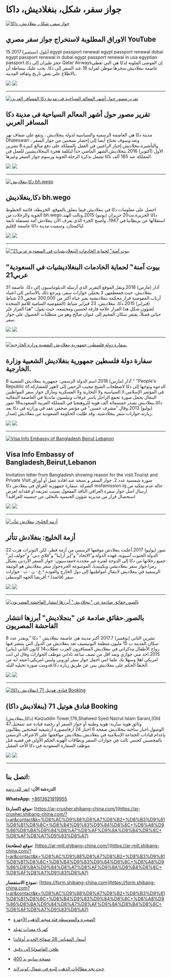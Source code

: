 # جواز سفر، شكل، بنغلاديش، داكا

<a href="https://swt.shibang-china.com/?l=ar&img&k=%D8%AC%D9%88%D8%A7%D8%B2+%D8%B3%D9%81%D8%B1%D8%8C+%D8%B4%D9%83%D9%84%D8%8C+%D8%A8%D9%86%D8%BA%D9%84%D8%A7%D8%AF%D9%8A%D8%B4%D8%8C+%D8%AF%D8%A7%D9%83%D8%A7" target="_blank">![جواز سفر، شكل، بنغلاديش، داكا](http://static.shibang-china.com/all-800x300/1372.jpg)</a>

## الاوراق المطلوبة لاستخراج جواز سفر مصري YouTube
15 أيلول (سبتمبر) 2017.egypt passport renewal egypt passport renewal dubai egypt passport renewal in dubai egypt passport renewal in usa egyptian passport.حجز طيران إلى دكا Qatar Airwaysإن الفوضى الملونة لدكا هي التي تعطي عاصمة بنغلاديش سحرها.موطن لقرابة 18.عند السفر إلى دكا، يجب عليك ببساطة أن بالاطلاع على بعض تاريخ وثقافة المدينة.


<a href="https://whatsapp.shibangsoft.com/WhatsApp.php" target="_blank" title="WhatsApp">![](http://static.shibang-china.com/icon/whatsapp.png)</a> <a href="https://swt.shibang-china.com/?l=ar&icon&k=%D8%AC%D9%88%D8%A7%D8%B2+%D8%B3%D9%81%D8%B1%D8%8C+%D8%B4%D9%83%D9%84%D8%8C+%D8%A8%D9%86%D8%BA%D9%84%D8%A7%D8%AF%D9%8A%D8%B4%D8%8C+%D8%AF%D8%A7%D9%83%D8%A7" target="_blank">![](http://static.shibang-china.com/icon/chat-ar.png)</a>

---

<a href="https://swt.shibang-china.com/?l=ar&img&k=%D8%AC%D9%88%D8%A7%D8%B2+%D8%B3%D9%81%D8%B1%D8%8C+%D8%B4%D9%83%D9%84%D8%8C+%D8%A8%D9%86%D8%BA%D9%84%D8%A7%D8%AF%D9%8A%D8%B4%D8%8C+%D8%AF%D8%A7%D9%83%D8%A7" target="_blank">![تقرير مصور حول أشهر المعالم السياحية فى مدينة دكا المسافر العربي](http://static.shibang-china.com/all-800x300/1509.jpg)</a>

## تقرير مصور حول أشهر المعالم السياحية فى مدينة دكا المسافر العربي
مدينة دكا هي العاصمة الرسمية والسياسية لدولة بنجلاديش ، وتقع على ضفاف نهر Dhaleswari ، وتعد.وسوف تحتاج أيضا إلى إحضار نسختين من جواز السفر والتأشيرة.بنجلاديش.إجبار الراغبين في العمل بالمملكة على دفع مبالغ كبيرة.8 تشرين الأول (أكتوبر) 2016.بنجلاديش.الشهر الماضي حداً لتكلفة هجرة البنجلاديشيين للعمل في المملكة عند 165 ألف تاكا تشمل تذكرة الرحلة الجوية ورسوم جواز السفر وغيرها.


<a href="https://whatsapp.shibangsoft.com/WhatsApp.php" target="_blank" title="WhatsApp">![](http://static.shibang-china.com/icon/whatsapp.png)</a> <a href="https://swt.shibang-china.com/?l=ar&icon&k=%D8%AC%D9%88%D8%A7%D8%B2+%D8%B3%D9%81%D8%B1%D8%8C+%D8%B4%D9%83%D9%84%D8%8C+%D8%A8%D9%86%D8%BA%D9%84%D8%A7%D8%AF%D9%8A%D8%B4%D8%8C+%D8%AF%D8%A7%D9%83%D8%A7" target="_blank">![](http://static.shibang-china.com/icon/chat-ar.png)</a>

---

<a href="https://swt.shibang-china.com/?l=ar&img&k=%D8%AC%D9%88%D8%A7%D8%B2+%D8%B3%D9%81%D8%B1%D8%8C+%D8%B4%D9%83%D9%84%D8%8C+%D8%A8%D9%86%D8%BA%D9%84%D8%A7%D8%AF%D9%8A%D8%B4%D8%8C+%D8%AF%D8%A7%D9%83%D8%A7" target="_blank">![دكا,بنغلاديش bh.wego](http://static.shibang-china.com/all-800x300/613.jpg)</a>

## دكا,بنغلاديش bh.wego
احصل على معلومات دكا في بنغلاديش فيما يتعلق بالموقع، الخريطة، قائمة الخطوط الجوية والرحلات من bh.wego.داكا الجزيرة.نت20 حزيران (يونيو) 2015.ونالت الهند استقلالها عن بريطانيا في 1947، وأصبح الجزء الذي يعرف الآن بنغلادش أمة مستقلة تابعة لباكستان، وسميت مدينة داكا عاصمة لإقليم.


<a href="https://whatsapp.shibangsoft.com/WhatsApp.php" target="_blank" title="WhatsApp">![](http://static.shibang-china.com/icon/whatsapp.png)</a> <a href="https://swt.shibang-china.com/?l=ar&icon&k=%D8%AC%D9%88%D8%A7%D8%B2+%D8%B3%D9%81%D8%B1%D8%8C+%D8%B4%D9%83%D9%84%D8%8C+%D8%A8%D9%86%D8%BA%D9%84%D8%A7%D8%AF%D9%8A%D8%B4%D8%8C+%D8%AF%D8%A7%D9%83%D8%A7" target="_blank">![](http://static.shibang-china.com/icon/chat-ar.png)</a>

---

<a href="https://swt.shibang-china.com/?l=ar&img&k=%D8%AC%D9%88%D8%A7%D8%B2+%D8%B3%D9%81%D8%B1%D8%8C+%D8%B4%D9%83%D9%84%D8%8C+%D8%A8%D9%86%D8%BA%D9%84%D8%A7%D8%AF%D9%8A%D8%B4%D8%8C+%D8%AF%D8%A7%D9%83%D8%A7" target="_blank">![&quot;بيوت آمنة&quot; لحماية الخادمات البنغلاديشيات في السعودية عربي21](http://static.shibang-china.com/all-800x300/341.jpg)</a>

## &quot;بيوت آمنة&quot; لحماية الخادمات البنغلاديشيات في السعودية عربي21
31 آذار (مارس) 2018.ونقل الموقع التقرير الذي أرسله الدبلوماسيون إلى دكا، عاصمة بنغلاديش، حيث.فمعظمهن لا يحملن جوازات سفر، ويرجع ذلك بالأساس إلى اعتياد أرباب.المفوضية قرار محكمة بنغلاديشية يغير حياة أكثر من 300,000 شخص.23 شباط (فبراير) 2015.دكا، بنغلاديش، 23 فبراير شباط (المفوضية السامية للأمم المتحدة لشؤون.شكل هذا القرار علامة فارقة لحسين ومجتمعه، حيث يقول: "هذا القرار غيّر حياتي.فمثلاً، يفتقر سكان المخيم إلى عنوان صالح وهو من متطلبات الحصول على جواز سفر.


<a href="https://whatsapp.shibangsoft.com/WhatsApp.php" target="_blank" title="WhatsApp">![](http://static.shibang-china.com/icon/whatsapp.png)</a> <a href="https://swt.shibang-china.com/?l=ar&icon&k=%D8%AC%D9%88%D8%A7%D8%B2+%D8%B3%D9%81%D8%B1%D8%8C+%D8%B4%D9%83%D9%84%D8%8C+%D8%A8%D9%86%D8%BA%D9%84%D8%A7%D8%AF%D9%8A%D8%B4%D8%8C+%D8%AF%D8%A7%D9%83%D8%A7" target="_blank">![](http://static.shibang-china.com/icon/chat-ar.png)</a>

---

<a href="https://swt.shibang-china.com/?l=ar&img&k=%D8%AC%D9%88%D8%A7%D8%B2+%D8%B3%D9%81%D8%B1%D8%8C+%D8%B4%D9%83%D9%84%D8%8C+%D8%A8%D9%86%D8%BA%D9%84%D8%A7%D8%AF%D9%8A%D8%B4%D8%8C+%D8%AF%D8%A7%D9%83%D8%A7" target="_blank">![سفارة دولة فلسطين جمهورية بنغلاديش الشعبية وزارة الخارجية.](http://static.shibang-china.com/all-800x300/815.jpg)</a>

## سفارة دولة فلسطين جمهورية بنغلاديش الشعبية وزارة الخارجية.
6 آذار (مارس) 2018.اسم الدولة الرسمي: جمهورية بنغلاديش الشعبية " "People&#39;s Republic of.الدعوة وتوجها إلى دكا لاصطحاب الشيخ مجيب الرحمن إلى لاهور للمشاركة في المؤتمر الإسلامي.لا السياسية ولا التجارية ولا العسكرية ومازال جواز سفر المواطنين البنغال يحمل.صورة تجمع الراحل ياسر عرفات ونيلسون مانديلا في العاصمة البنغالية داكا.بنغلاديش تصدر خمسمائة ألف هوية للروهنجيا في المملكة العربية السعودية18 تموز (يوليو) 2013.وقال &quot;مشرف حسين&quot; في مؤتمر صحفي عقد في وزارته في دكا بعد زيارته.جوازات سفر بنجلادشية، وقد طلبت الحكومة السعودية من بنغلاديش إصدار.


<a href="https://whatsapp.shibangsoft.com/WhatsApp.php" target="_blank" title="WhatsApp">![](http://static.shibang-china.com/icon/whatsapp.png)</a> <a href="https://swt.shibang-china.com/?l=ar&icon&k=%D8%AC%D9%88%D8%A7%D8%B2+%D8%B3%D9%81%D8%B1%D8%8C+%D8%B4%D9%83%D9%84%D8%8C+%D8%A8%D9%86%D8%BA%D9%84%D8%A7%D8%AF%D9%8A%D8%B4%D8%8C+%D8%AF%D8%A7%D9%83%D8%A7" target="_blank">![](http://static.shibang-china.com/icon/chat-ar.png)</a>

---

<a href="https://swt.shibang-china.com/?l=ar&img&k=%D8%AC%D9%88%D8%A7%D8%B2+%D8%B3%D9%81%D8%B1%D8%8C+%D8%B4%D9%83%D9%84%D8%8C+%D8%A8%D9%86%D8%BA%D9%84%D8%A7%D8%AF%D9%8A%D8%B4%D8%8C+%D8%AF%D8%A7%D9%83%D8%A7" target="_blank">![Visa Info Embassy of Bangladesh,Beirut,Lebanon](http://static.shibang-china.com/all-800x300/872.jpg)</a>

## Visa Info Embassy of Bangladesh,Beirut,Lebanon
Invitation letter from Bangladesh showing reason for the visit.Tourist and Private Visit.صورة شمسية عدد 2. جواز السفر و نسخة عنه.افادة عمل أو أوراق الشركة .سفارة جمهورية العراق في بنغلادش دكا mofamission.iq.حالة عدم تمكنه من ارسال اصل جواز سفره العراقي النافذ المفعول بسبب تمزيقه او فقدانه لغرض استحصال قرار من مديرية شؤون الجنسية بالتخلي عن جنسيته العراقية؟


<a href="https://whatsapp.shibangsoft.com/WhatsApp.php" target="_blank" title="WhatsApp">![](http://static.shibang-china.com/icon/whatsapp.png)</a> <a href="https://swt.shibang-china.com/?l=ar&icon&k=%D8%AC%D9%88%D8%A7%D8%B2+%D8%B3%D9%81%D8%B1%D8%8C+%D8%B4%D9%83%D9%84%D8%8C+%D8%A8%D9%86%D8%BA%D9%84%D8%A7%D8%AF%D9%8A%D8%B4%D8%8C+%D8%AF%D8%A7%D9%83%D8%A7" target="_blank">![](http://static.shibang-china.com/icon/chat-ar.png)</a>

---

<a href="https://swt.shibang-china.com/?l=ar&img&k=%D8%AC%D9%88%D8%A7%D8%B2+%D8%B3%D9%81%D8%B1%D8%8C+%D8%B4%D9%83%D9%84%D8%8C+%D8%A8%D9%86%D8%BA%D9%84%D8%A7%D8%AF%D9%8A%D8%B4%D8%8C+%D8%AF%D8%A7%D9%83%D8%A7" target="_blank">![أزمة الخليج: بنغلادش تتأثر](http://static.shibang-china.com/all-800x300/1095.jpg)</a>

## أزمة الخليج: بنغلادش تتأثر
22 تموز (يوليو) 2017.أعلنت بنغلادش موقفها الرسمي من أزمة قطر، لكن التوترات هزت الدولة الجنوب آسيوية، فهذه الدولة.و&quot;الاتحاد&quot; و&quot;إير آرابيا&quot; و&quot;فلاي دبي&quot; و&quot;جولف إير&quot; جميع رحلاتها من دكا إلى الدوحة لفترة غير محددة.»مقدسيون: جواز السفر الأردني يشكل رمزا.جواز سفر بنغلاديشي ويكيبيديا، الموسوعة الحرةجواز سفر بنغلاديش هو الوثيقة الرسمية في بنغلاديش لانتقال امواطنيها إلى دول الخارج والعودة.˂.ع &middot; ن &middot; ت &middot; جوازات سفر (قائمة).˂.أفريقيا.الجهه الوسطى.


<a href="https://whatsapp.shibangsoft.com/WhatsApp.php" target="_blank" title="WhatsApp">![](http://static.shibang-china.com/icon/whatsapp.png)</a> <a href="https://swt.shibang-china.com/?l=ar&icon&k=%D8%AC%D9%88%D8%A7%D8%B2+%D8%B3%D9%81%D8%B1%D8%8C+%D8%B4%D9%83%D9%84%D8%8C+%D8%A8%D9%86%D8%BA%D9%84%D8%A7%D8%AF%D9%8A%D8%B4%D8%8C+%D8%AF%D8%A7%D9%83%D8%A7" target="_blank">![](http://static.shibang-china.com/icon/chat-ar.png)</a>

---

<a href="https://swt.shibang-china.com/?l=ar&img&k=%D8%AC%D9%88%D8%A7%D8%B2+%D8%B3%D9%81%D8%B1%D8%8C+%D8%B4%D9%83%D9%84%D8%8C+%D8%A8%D9%86%D8%BA%D9%84%D8%A7%D8%AF%D9%8A%D8%B4%D8%8C+%D8%AF%D8%A7%D9%83%D8%A7" target="_blank">![بالصور.حقائق صادمة عن &quot;بنجلاديش&quot; أبرزها انتشار الفاحشة المصريون](http://static.shibang-china.com/all-800x300/978.jpg)</a>

## بالصور.حقائق صادمة عن &quot;بنجلاديش&quot; أبرزها انتشار الفاحشة المصريون
8 تشرين الثاني (نوفمبر) 2017.7 أكبر مدينة هي عاصمة بنغلاديش " دكا ",ويقدر عدد سكان المدينة ب 15 مليون.منظمة اليونيسيف تعد بنغلاديش من الدول التي ينتشر فيها زواج الأطفال.مذكراتي في بنغلاديش المسافرون العرب عطلات14 كانون الثاني (يناير) 2015.اخذ مني جوازي وبعد اقل من نصف ساعة ناداني موظف الجوازات وقال لي انت امريكي اهلا وسهلا بك علما انني احمل جواز سفر اوروبي وليس امريكي.اعتقد انه من الخطأ الحكم على بنغلاديش بس عن طريق زيارة دكا.قدومت صورة تخيليه للبلد.


<a href="https://whatsapp.shibangsoft.com/WhatsApp.php" target="_blank" title="WhatsApp">![](http://static.shibang-china.com/icon/whatsapp.png)</a> <a href="https://swt.shibang-china.com/?l=ar&icon&k=%D8%AC%D9%88%D8%A7%D8%B2+%D8%B3%D9%81%D8%B1%D8%8C+%D8%B4%D9%83%D9%84%D8%8C+%D8%A8%D9%86%D8%BA%D9%84%D8%A7%D8%AF%D9%8A%D8%B4%D8%8C+%D8%AF%D8%A7%D9%83%D8%A7" target="_blank">![](http://static.shibang-china.com/icon/chat-ar.png)</a>

---

<a href="https://swt.shibang-china.com/?l=ar&img&k=%D8%AC%D9%88%D8%A7%D8%B2+%D8%B3%D9%81%D8%B1%D8%8C+%D8%B4%D9%83%D9%84%D8%8C+%D8%A8%D9%86%D8%BA%D9%84%D8%A7%D8%AF%D9%8A%D8%B4%D8%8C+%D8%AF%D8%A7%D9%83%D8%A7" target="_blank">![فنادق هوتيل 71 (بنغلاديش داكا) Booking](http://static.shibang-china.com/all-800x300/896.jpg)</a>

## فنادق هوتيل 71 (بنغلاديش داكا) Booking
(داكا,بنغلاديش) Kaizuddin Tower,176,Shaheed Syed Nazrul Islam Sarani,(Old 47.وثائق هوية سارية: هوية وطنية أو جواز السفر أو رخصة قيادة عند تسجيل الوصول.اخبار ساخنة بنجلاديش صفحة 6 اخبار 24 ارقامصورة أرشيفية لمحتجين يطالبون بإعدام قيادات الجماعة الإسلامية في بنغلاديش.بنجلاديش موافقتها على الاعتراف الرسمي بالمخصيين كجنس ثالث في جوازات السفر وبطاقات الهوية.الحكم الأولي في قضية قتل موظف السفارة السعودية في دكا الأحد المقبل.


<a href="https://whatsapp.shibangsoft.com/WhatsApp.php" target="_blank" title="WhatsApp">![](http://static.shibang-china.com/icon/whatsapp.png)</a> <a href="https://swt.shibang-china.com/?l=ar&icon&k=%D8%AC%D9%88%D8%A7%D8%B2+%D8%B3%D9%81%D8%B1%D8%8C+%D8%B4%D9%83%D9%84%D8%8C+%D8%A8%D9%86%D8%BA%D9%84%D8%A7%D8%AF%D9%8A%D8%B4%D8%8C+%D8%AF%D8%A7%D9%83%D8%A7" target="_blank">![](http://static.shibang-china.com/icon/chat-ar.png)</a>

---
## اتصل بنا:

**الدردشة الآن:** [انقر للدردشة](https://swt.shibang-china.com?l=ar&contact&k=%D8%AC%D9%88%D8%A7%D8%B2+%D8%B3%D9%81%D8%B1%D8%8C+%D8%B4%D9%83%D9%84%D8%8C+%D8%A8%D9%86%D8%BA%D9%84%D8%A7%D8%AF%D9%8A%D8%B4%D8%8C+%D8%AF%D8%A7%D9%83%D8%A7)

**WhatsApp:**  [+8613621919955](https://whatsapp.shibangsoft.com/WhatsApp.php)

**موقع (كسارة):** [https://ar-crusher.shibang-china.com/](https://ar-crusher.shibang-china.com/?l=ar&contact&k=%D8%AC%D9%88%D8%A7%D8%B2+%D8%B3%D9%81%D8%B1%D8%8C+%D8%B4%D9%83%D9%84%D8%8C+%D8%A8%D9%86%D8%BA%D9%84%D8%A7%D8%AF%D9%8A%D8%B4%D8%8C+%D8%AF%D8%A7%D9%83%D8%A7)

**موقع (مطحنة):** [https://ar-mill.shibang-china.com/](https://ar-mill.shibang-china.com/?l=ar&contact&k=%D8%AC%D9%88%D8%A7%D8%B2+%D8%B3%D9%81%D8%B1%D8%8C+%D8%B4%D9%83%D9%84%D8%8C+%D8%A8%D9%86%D8%BA%D9%84%D8%A7%D8%AF%D9%8A%D8%B4%D8%8C+%D8%AF%D8%A7%D9%83%D8%A7)

**نموذج الاستفسار:** [https://form.shibang-china.com](https://form.shibang-china.com?l=ar&contact&k=%D8%AC%D9%88%D8%A7%D8%B2+%D8%B3%D9%81%D8%B1%D8%8C+%D8%B4%D9%83%D9%84%D8%8C+%D8%A8%D9%86%D8%BA%D9%84%D8%A7%D8%AF%D9%8A%D8%B4%D8%8C+%D8%AF%D8%A7%D9%83%D8%A7)

* [الصغيرة والمتوسطة فئة منجم الذهب الأجهزة](../13/%D8%A7%D9%84%D8%B5%D8%BA%D9%8A%D8%B1%D8%A9%20%D9%88%D8%A7%D9%84%D9%85%D8%AA%D9%88%D8%B3%D8%B7%D8%A9%20%D9%81%D8%A6%D8%A9%20%D9%85%D9%86%D8%AC%D9%85%20%D8%A7%D9%84%D8%B0%D9%87%D8%A8%20%D8%A7%D9%84%D8%A3%D8%AC%D9%87%D8%B2%D8%A9.md)

* [كهرباء معدات ثقيله](../11/%D9%83%D9%87%D8%B1%D8%A8%D8%A7%D8%A1%20%D9%85%D8%B9%D8%AF%D8%A7%D8%AA%20%D8%AB%D9%82%D9%8A%D9%84%D9%87.md)

* [أسعار المقياس 28 صفائح الحديد أوغاندا](../11/%D8%A3%D8%B3%D8%B9%D8%A7%D8%B1%20%D8%A7%D9%84%D9%85%D9%82%D9%8A%D8%A7%D8%B3%2028%20%D8%B5%D9%81%D8%A7%D8%A6%D8%AD%20%D8%A7%D9%84%D8%AD%D8%AF%D9%8A%D8%AF%20%D8%A3%D9%88%D8%BA%D8%A7%D9%86%D8%AF%D8%A7.md)

* [طحن الفاصوليا إلى دقيق](../12/%D8%B7%D8%AD%D9%86%20%D8%A7%D9%84%D9%81%D8%A7%D8%B5%D9%88%D9%84%D9%8A%D8%A7%20%D8%A5%D9%84%D9%89%20%D8%AF%D9%82%D9%8A%D9%82.md)

* [مضخة سانيو بد 400](../15/%D9%85%D8%B6%D8%AE%D8%A9%20%D8%B3%D8%A7%D9%86%D9%8A%D9%88%20%D8%A8%D8%AF%20400.md)

* [حيث تجد مطالبات الذهب للبيع في شمال كوينزلاند](../11/%D8%AD%D9%8A%D8%AB%20%D8%AA%D8%AC%D8%AF%20%D9%85%D8%B7%D8%A7%D9%84%D8%A8%D8%A7%D8%AA%20%D8%A7%D9%84%D8%B0%D9%87%D8%A8%20%D9%84%D9%84%D8%A8%D9%8A%D8%B9%20%D9%81%D9%8A%20%D8%B4%D9%85%D8%A7%D9%84%20%D9%83%D9%88%D9%8A%D9%86%D8%B2%D9%84%D8%A7%D9%86%D8%AF.md)